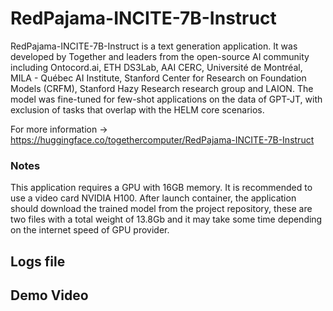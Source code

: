 # RedPajama-INCITE-7B-Instruct

RedPajama-INCITE-7B-Instruct is a text generation application. It was developed by Together and leaders from the open-source AI community including Ontocord.ai, ETH DS3Lab, AAI CERC, Université de Montréal, MILA - Québec AI Institute, Stanford Center for Research on Foundation Models (CRFM), Stanford Hazy Research research group and LAION.
The model was fine-tuned for few-shot applications on the data of GPT-JT, with exclusion of tasks that overlap with the HELM core scenarios.

For more information -> https://huggingface.co/togethercomputer/RedPajama-INCITE-7B-Instruct

### Notes
This application requires a GPU with 16GB memory. It is recommended to use a video card NVIDIA H100.
After launch container, the application should download the trained model from the project repository, these are two files with a total weight of 13.8Gb and it may take some time depending on the internet speed of GPU provider.

## Logs file

## Demo Video

